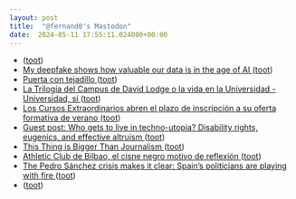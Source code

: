 ```yaml
---
layout: post
title:  "@fernand0's Mastodon"
date:  2024-05-11 17:55:11.024000+00:00
---
```

*  [ ](https://mastodon.social/users/fernand0/statuses/112423738475930777/activity) ([toot](https://mastodon.social/users/fernand0/statuses/112423738475930777/activity))
*  [My deepfake shows how valuable our data is in the age of AI ](https://www.technologyreview.com/2024/04/30/1091915/my-deepfake-shows-how-valuable-our-data-is-in-the-age-of-ai) ([toot](https://mastodon.social/@fernand0/112423339856742136))
*  [Puerta con tejadillo ](https://www.flickr.com/photos/fernand0/53683140382) ([toot](https://mastodon.social/@fernand0/112423221049070835))
*  [La Trilogía del Campus de David Lodge o la vida en la Universidad - Universidad, sí ](https://www.universidadsi.es/la-trilogia-del-campus-de-david-lodge-o-la-vida-en-la-universidad) ([toot](https://mastodon.social/@fernand0/112423175192950118))
*  [Los Cursos Extraordinarios abren el plazo de inscripción a su oferta formativa de verano ](https://www.unizar.es/actualidad/vernoticia_ng.php?id=8266) ([toot](https://mastodon.social/@fernand0/112422008810969292))
*  [Guest post: Who gets to live in techno-utopia? Disability rights, eugenics, and effective altruism ](https://mathbabe.org/2024/04/08/guest-post-who-gets-to-live-in-techno-utopia-disability-rights-eugenics-and-effective-altruism) ([toot](https://mastodon.social/@fernand0/112421690612494695))
*  [This Thing is Bigger Than Journalism ](https://doc.searls.com/2024/04/20/this-thing-is-bigger-than-journalism) ([toot](https://mastodon.social/@fernand0/112421544281857414))
*  [Athletic Club de Bilbao, el cisne negro motivo de reflexión ](https://www.consultorartesano.com/2024/04/athletic-club-de-bilbao-el-cisne-negro-motivo-de-reflexion.htm) ([toot](https://mastodon.social/@fernand0/112421346594814479))
*  [The Pedro Sánchez crisis makes it clear: Spain’s politicians are playing with fire ](https://www.theguardian.com/commentisfree/2024/apr/30/pedro-sanchez-spain-crisis-prime-ministe) ([toot](https://mastodon.social/@fernand0/112419893184581202))
*  [ ](https://mastodon.uy/@feliuru14) ([toot](https://mastodon.social/@fernand0/112418045141982467))
